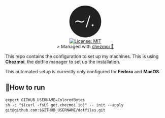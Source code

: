 <p align="center">
  <img src=".resources/images/dotfiles.png" alt="Header" width="100" height="100"><br>
  <a href="https://opensource.org/licenses/MIT">
    <img src="https://img.shields.io/badge/License-MIT-yellow.svg" alt="License: MIT"></a><br> 
    > Managed with <a href="https://chezmoi.io">chezmoi 🤖</a>
 
</p>


This repo contains the configuration to set up my machines. This is using **Chezmoi**, the dotfile manager to set up the installation.

This automated setup is currently only configured for **Fedora** and **MacOS**.

## 🏃How to run

```shell
export GITHUB_USERNAME=ColoredBytes
sh -c "$(curl -fsLS get.chezmoi.io)" -- init --apply git@github.com:$GITHUB_USERNAME/dotfiles.git
```